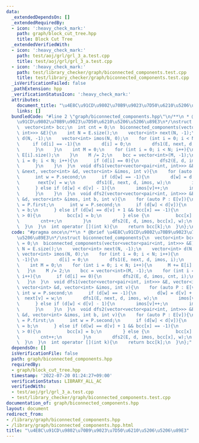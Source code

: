 ```yaml
---
data:
  _extendedDependsOn: []
  _extendedRequiredBy:
  - icon: ':heavy_check_mark:'
    path: graph/block_cut_tree.hpp
    title: Block Cut Tree
  _extendedVerifiedWith:
  - icon: ':heavy_check_mark:'
    path: test/aoj/grl/grl_3_a.test.cpp
    title: test/aoj/grl/grl_3_a.test.cpp
  - icon: ':heavy_check_mark:'
    path: test/library_checker/graph/biconnected_components.test.cpp
    title: test/library_checker/graph/biconnected_components.test.cpp
  _isVerificationFailed: false
  _pathExtension: hpp
  _verificationStatusIcon: ':heavy_check_mark:'
  attributes:
    document_title: "\u4E8C\u91CD\u9802\u70B9\u9023\u7D50\u6210\u5206\u5206\u89E3"
    links: []
  bundledCode: "#line 2 \"graph/biconnected_components.hpp\"\n/**\n * @brief \u4E8C\
    \u91CD\u9802\u70B9\u9023\u7D50\u6210\u5206\u5206\u89E3\n*/\nstruct biconnected_components{\n\
    \  vector<int> bcc;\n  int cnt = 0;\n  biconnected_components(vector<vector<pair<int,\
    \ int>>> &E){\n    int N = E.size();\n    vector<int> next(N, -1);\n    vector<int>\
    \ d(N, -1);\n    vector<int> imos(N, 0);\n    for (int i = 0; i < N; i++){\n \
    \     if (d[i] == -1){\n        d[i] = 0;\n        dfs1(E, next, d, imos, i);\n\
    \      }\n    }\n    int M = 0;\n    for (int i = 0; i < N; i++){\n      M +=\
    \ E[i].size();\n    }\n    M /= 2;\n    bcc = vector<int>(M, -1);\n    for (int\
    \ i = 0; i < N; i++){\n      if (d[i] == 0){\n        dfs2(E, d, imos, cnt, i);\n\
    \      }\n    }\n  }\n  void dfs1(vector<vector<pair<int, int>>> &E, vector<int>\
    \ &next, vector<int> &d, vector<int> &imos, int v){\n    for (auto P : E[v]){\n\
    \      int w = P.second;\n      if (d[w] == -1){\n        d[w] = d[v] + 1;\n \
    \       next[v] = w;\n        dfs1(E, next, d, imos, w);\n        imos[v] += imos[w];\n\
    \      } else if (d[w] < d[v] - 1){\n        imos[v]++;\n        imos[next[w]]--;\n\
    \      }\n    }\n  }\n  void dfs2(vector<vector<pair<int, int>>> &E, vector<int>\
    \ &d, vector<int> &imos, int b, int v){\n    for (auto P : E[v]){\n      int x\
    \ = P.first;\n      int w = P.second;\n      if (d[w] < d[v]){\n        bcc[x]\
    \ = b;\n      } else if (d[w] == d[v] + 1 && bcc[x] == -1){\n        if (imos[w]\
    \ > 0){\n          bcc[x] = b;\n        } else {\n          bcc[x] = cnt;\n  \
    \        cnt++;\n        }\n        dfs2(E, d, imos, bcc[x], w);\n      }\n  \
    \  }\n  }\n  int operator [](int k){\n    return bcc[k];\n  }\n};\n"
  code: "#pragma once\n/**\n * @brief \u4E8C\u91CD\u9802\u70B9\u9023\u7D50\u6210\u5206\
    \u5206\u89E3\n*/\nstruct biconnected_components{\n  vector<int> bcc;\n  int cnt\
    \ = 0;\n  biconnected_components(vector<vector<pair<int, int>>> &E){\n    int\
    \ N = E.size();\n    vector<int> next(N, -1);\n    vector<int> d(N, -1);\n   \
    \ vector<int> imos(N, 0);\n    for (int i = 0; i < N; i++){\n      if (d[i] ==\
    \ -1){\n        d[i] = 0;\n        dfs1(E, next, d, imos, i);\n      }\n    }\n\
    \    int M = 0;\n    for (int i = 0; i < N; i++){\n      M += E[i].size();\n \
    \   }\n    M /= 2;\n    bcc = vector<int>(M, -1);\n    for (int i = 0; i < N;\
    \ i++){\n      if (d[i] == 0){\n        dfs2(E, d, imos, cnt, i);\n      }\n \
    \   }\n  }\n  void dfs1(vector<vector<pair<int, int>>> &E, vector<int> &next,\
    \ vector<int> &d, vector<int> &imos, int v){\n    for (auto P : E[v]){\n     \
    \ int w = P.second;\n      if (d[w] == -1){\n        d[w] = d[v] + 1;\n      \
    \  next[v] = w;\n        dfs1(E, next, d, imos, w);\n        imos[v] += imos[w];\n\
    \      } else if (d[w] < d[v] - 1){\n        imos[v]++;\n        imos[next[w]]--;\n\
    \      }\n    }\n  }\n  void dfs2(vector<vector<pair<int, int>>> &E, vector<int>\
    \ &d, vector<int> &imos, int b, int v){\n    for (auto P : E[v]){\n      int x\
    \ = P.first;\n      int w = P.second;\n      if (d[w] < d[v]){\n        bcc[x]\
    \ = b;\n      } else if (d[w] == d[v] + 1 && bcc[x] == -1){\n        if (imos[w]\
    \ > 0){\n          bcc[x] = b;\n        } else {\n          bcc[x] = cnt;\n  \
    \        cnt++;\n        }\n        dfs2(E, d, imos, bcc[x], w);\n      }\n  \
    \  }\n  }\n  int operator [](int k){\n    return bcc[k];\n  }\n};"
  dependsOn: []
  isVerificationFile: false
  path: graph/biconnected_components.hpp
  requiredBy:
  - graph/block_cut_tree.hpp
  timestamp: '2022-07-20 01:24:27+09:00'
  verificationStatus: LIBRARY_ALL_AC
  verifiedWith:
  - test/aoj/grl/grl_3_a.test.cpp
  - test/library_checker/graph/biconnected_components.test.cpp
documentation_of: graph/biconnected_components.hpp
layout: document
redirect_from:
- /library/graph/biconnected_components.hpp
- /library/graph/biconnected_components.hpp.html
title: "\u4E8C\u91CD\u9802\u70B9\u9023\u7D50\u6210\u5206\u5206\u89E3"
---
```

